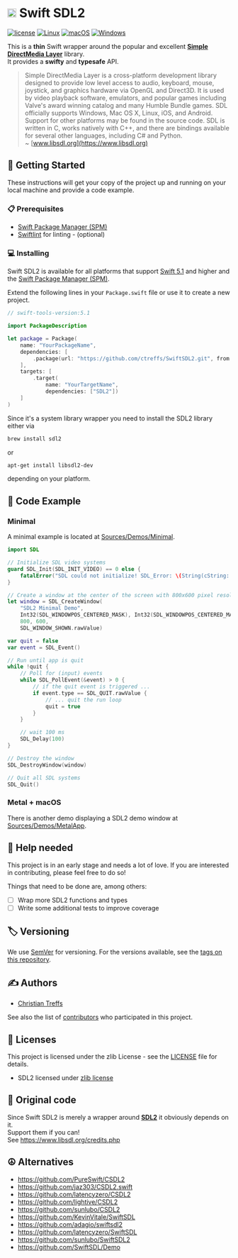 
# <img src="https://www.libsdl.org/media/SDL_logo.png" height="20" max-width="90%" alt="SDL2" /> Swift SDL2

[![license](https://img.shields.io/badge/license-zlib-brightgreen.svg)](LICENSE)
[![Linux](https://github.com/ctreffs/SwiftSDL2/actions/workflows/ci-linux.yml/badge.svg)](https://github.com/ctreffs/SwiftSDL2/actions/workflows/ci-linux.yml)
[![macOS](https://github.com/ctreffs/SwiftSDL2/actions/workflows/ci-macos.yml/badge.svg)](https://github.com/ctreffs/SwiftSDL2/actions/workflows/ci-macos.yml)
[![Windows](https://github.com/ctreffs/SwiftSDL2/actions/workflows/ci-windows.yml/badge.svg)](https://github.com/ctreffs/SwiftSDL2/actions/workflows/ci-windows.yml)

This is a  **thin** Swift wrapper around the popular and excellent [**Simple DirectMedia Layer**](https://www.libsdl.org) library.  
It provides a **swifty** and **typesafe** API. 

> Simple DirectMedia Layer is a cross-platform development library designed to provide low level access to audio, keyboard, mouse, joystick, and graphics hardware via OpenGL and Direct3D. It is used by video playback software, emulators, and popular games including Valve's award winning catalog and many Humble Bundle games.
> SDL officially supports Windows, Mac OS X, Linux, iOS, and Android. Support for other platforms may be found in the source code.
> SDL is written in C, works natively with C++, and there are bindings available for several other languages, including C# and Python.   
> ~ [www.libsdl.org](https://www.libsdl.org)

## 🚀 Getting Started

These instructions will get your copy of the project up and running on your local machine and provide a code example.

### 📋 Prerequisites

* [Swift Package Manager (SPM)](https://github.com/apple/swift-package-manager)
* [Swiftlint](https://github.com/realm/SwiftLint) for linting - (optional)

### 💻 Installing

Swift SDL2 is available for all platforms that support [Swift 5.1](https://swift.org/) and higher and the [Swift Package Manager (SPM)](https://github.com/apple/swift-package-manager).

Extend the following lines in your `Package.swift` file or use it to create a new project.

```swift
// swift-tools-version:5.1

import PackageDescription

let package = Package(
    name: "YourPackageName",
    dependencies: [
        .package(url: "https://github.com/ctreffs/SwiftSDL2.git", from: "1.2.0")
    ],
    targets: [
        .target(
            name: "YourTargetName",
            dependencies: ["SDL2"])
    ]
)

```

Since it's a system library wrapper you need to install the SDL2 library either via

```sh
brew install sdl2
```

or 

```sh
apt-get install libsdl2-dev
```

depending on your platform.

## 📝 Code Example

### Minimal

A minimal example is located at [Sources/Demos/Minimal](Sources/Demos/Minimal).   

```swift
import SDL

// Initialize SDL video systems
guard SDL_Init(SDL_INIT_VIDEO) == 0 else {
    fatalError("SDL could not initialize! SDL_Error: \(String(cString: SDL_GetError()))")
}

// Create a window at the center of the screen with 800x600 pixel resolution
let window = SDL_CreateWindow(
    "SDL2 Minimal Demo",
    Int32(SDL_WINDOWPOS_CENTERED_MASK), Int32(SDL_WINDOWPOS_CENTERED_MASK),
    800, 600,
    SDL_WINDOW_SHOWN.rawValue)

var quit = false
var event = SDL_Event()

// Run until app is quit
while !quit {
    // Poll for (input) events
    while SDL_PollEvent(&event) > 0 {
        // if the quit event is triggered ...
        if event.type == SDL_QUIT.rawValue {
            // ... quit the run loop
            quit = true
        }
    }

    // wait 100 ms
    SDL_Delay(100)
}

// Destroy the window
SDL_DestroyWindow(window)

// Quit all SDL systems
SDL_Quit()
```

### Metal + macOS

There is another demo displaying a SDL2 demo window at [Sources/Demos/MetalApp](Sources/Demos/MetalApp).


## 💁 Help needed

This project is in an early stage and needs a lot of love.
If you are interested in contributing, please feel free to do so!

Things that need to be done are, among others:

- [ ] Wrap more SDL2 functions and types
- [ ] Write some additional tests to improve coverage

## 🏷️ Versioning

We use [SemVer](http://semver.org/) for versioning. For the versions available, see the [tags on this repository](https://github.com/ctreffs/SwiftSDL2/tags). 

## ✍️ Authors

* [Christian Treffs](https://github.com/ctreffs)

See also the list of [contributors](https://github.com/ctreffs/SwiftSDL2/contributors) who participated in this project.

## 🔏 Licenses

This project is licensed under the zlib License - see the [LICENSE](LICENSE) file for details.

* SDL2 licensed under [zlib license](https://www.libsdl.org/license.php)


## 🙏 Original code

Since Swift SDL2 is merely a wrapper around [**SDL2**](https://www.libsdl.org) it obviously depends on it.       
Support them if you can!  
See <https://www.libsdl.org/credits.php>

## ☮️ Alternatives

* <https://github.com/PureSwift/CSDL2>
* <https://github.com/jaz303/CSDL2.swift>
* <https://github.com/latencyzero/CSDL2>
* <https://github.com/lightive/CSDL2>
* <https://github.com/sunlubo/CSDL2>
* <https://github.com/KevinVitale/SwiftSDL>
* <https://github.com/adagio/swiftsdl2>
* <https://github.com/latencyzero/SwiftSDL>
* <https://github.com/sunlubo/SwiftSDL2>
* <https://github.com/SwiftSDL/Demo>

